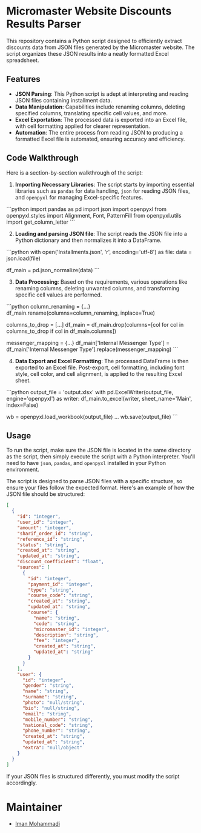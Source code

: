 # Micromaster Website Discounts Results Parser

This repository contains a Python script designed to efficiently extract discounts data from JSON files generated by the Micromaster website. The script organizes these JSON results into a neatly formatted Excel spreadsheet.

## Features

- **JSON Parsing**: This Python script is adept at interpreting and reading JSON files containing installment data.
- **Data Manipulation**: Capabilities include renaming columns, deleting specified columns, translating specific cell values, and more.
- **Excel Exportation**: The processed data is exported into an Excel file, with cell formatting applied for clearer representation.
- **Automation**: The entire process from reading JSON to producing a formatted Excel file is automated, ensuring accuracy and efficiency.

## Code Walkthrough

Here is a section-by-section walkthrough of the script:

1. **Importing Necessary Libraries**: The script starts by importing essential libraries such as `pandas` for data handling, `json` for reading JSON files, and `openpyxl` for managing Excel-specific features.

\```python
import pandas as pd
import json
import openpyxl
from openpyxl.styles import Alignment, Font, PatternFill
from openpyxl.utils import get_column_letter
\```

2. **Loading and parsing JSON file**: The script reads the JSON file into a Python dictionary and then normalizes it into a DataFrame.

\```python
with open('Installments.json', 'r', encoding='utf-8') as file:
    data = json.load(file)

df_main = pd.json_normalize(data)
\```

3. **Data Processing**: Based on the requirements, various operations like renaming columns, deleting unwanted columns, and transforming specific cell values are performed.

\```python
column_renaming = {...}
df_main.rename(columns=column_renaming, inplace=True)

columns_to_drop = [...]
df_main = df_main.drop(columns=[col for col in columns_to_drop if col in df_main.columns])

messenger_mapping = {...}
df_main['Internal Messenger Type'] = df_main['Internal Messenger Type'].replace(messenger_mapping)
\```

4. **Data Export and Excel Formatting**: The processed DataFrame is then exported to an Excel file. Post-export, cell formatting, including font style, cell color, and cell alignment, is applied to the resulting Excel sheet.

\```python
output_file = 'output.xlsx'
with pd.ExcelWriter(output_file, engine='openpyxl') as writer:
    df_main.to_excel(writer, sheet_name='Main', index=False)

wb = openpyxl.load_workbook(output_file)
...
wb.save(output_file)
\```

## Usage

To run the script, make sure the JSON file is located in the same directory as the script, then simply execute the script with a Python interpreter. You'll need to have `json`, `pandas`, and `openpyxl` installed in your Python environment.

The script is designed to parse JSON files with a specific structure, so ensure your files follow the expected format. Here's an example of how the JSON file should be structured:

```json
[
  {
    "id": "integer",
    "user_id": "integer",
    "amount": "integer",
    "sharif_order_id": "string",
    "reference_id": "string",
    "status": "string",
    "created_at": "string",
    "updated_at": "string",
    "discount_coefficient": "float",
    "sources": [
      {
        "id": "integer",
        "payment_id": "integer",
        "type": "string",
        "course_code": "string",
        "created_at": "string",
        "updated_at": "string",
        "course": {
          "name": "string",
          "code": "string",
          "micromaster_id": "integer",
          "description": "string",
          "fee": "integer",
          "created_at": "string",
          "updated_at": "string"
        }
      }
    ],
    "user": {
      "id": "integer",
      "gender": "string",
      "name": "string",
      "surname": "string",
      "photo": "null/string",
      "bio": "null/string",
      "email": "string",
      "mobile_number": "string",
      "national_code": "string",
      "phone_number": "string",
      "created_at": "string",
      "updated_at": "string",
      "extra": "null/object"
    }
  }
]
```

If your JSON files is structured differently, you must modify the script accordingly.

# Maintainer
- [Iman Mohammadi](https://github.com/Imanm02)
